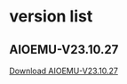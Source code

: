 

# version list
## AIOEMU-V23.10.27
[Download AIOEMU-V23.10.27](https://github.com/emuall/app/releases/download/23.10.27/AIOEMU-V23.10.27.apk)
